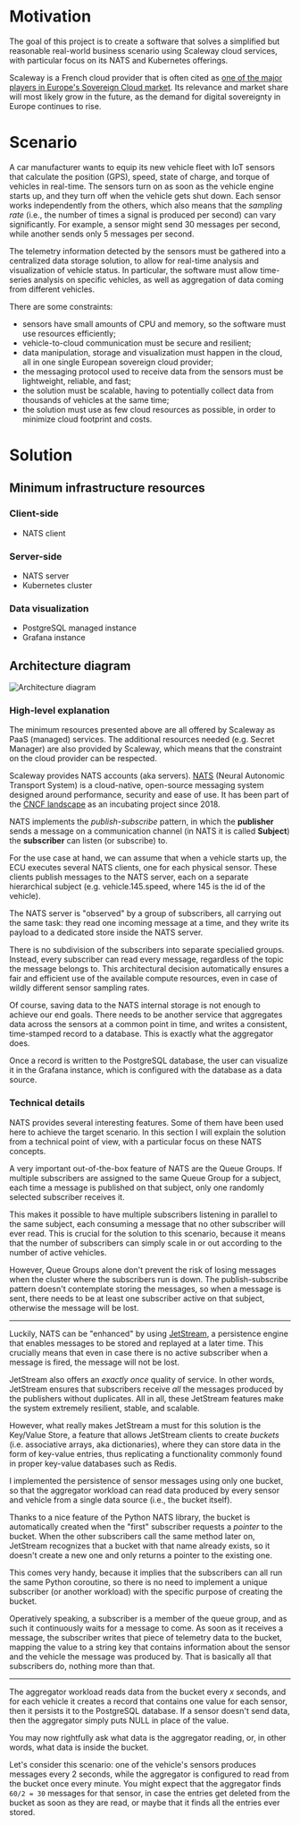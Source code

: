 # Motivation
The goal of this project is to create a software that solves a simplified but reasonable real-world business scenario using Scaleway cloud services, with particular focus on its NATS and Kubernetes offerings. 

Scaleway is a French cloud provider that is often cited as [one of the major players in Europe's Sovereign Cloud market](https://gartsolutions.com/digital-sovereignty-of-europe-choosing-the-eu-cloud-provider/#Top_European_Cloud_Providers_Supporting_Digital_Sovereignty). Its relevance and market share will most likely grow in the future, as the demand for digital sovereignty in Europe continues to rise.

# Scenario
A car manufacturer wants to equip its new vehicle fleet with IoT sensors that calculate the position (GPS), speed, state of charge, and torque of vehicles in real-time. The sensors turn on as soon as the vehicle engine starts up, and they turn off when the vehicle gets shut down. Each sensor works independently from the others, which also means that the *sampling rate* (i.e., the number of times a signal is produced per second) can vary significantly. For example, a sensor might send 30 messages per second, while another sends only 5 messages per second.

The telemetry information detected by the sensors must be gathered into a centralized data storage solution, to allow for real-time analysis and visualization of vehicle status. In particular, the software must allow time-series analysis on specific vehicles, as well as aggregation of data coming from different vehicles.

There are some constraints:

- sensors have small amounts of CPU and memory, so the software must use resources efficiently;
- vehicle-to-cloud communication must be secure and resilient;
- data manipulation, storage and visualization must happen in the cloud, all in one single European sovereign cloud provider;
- the messaging protocol used to receive data from the sensors must be lightweight, reliable, and fast;
- the solution must be scalable, having to potentially collect data from thousands of vehicles at the same time;
- the solution must use as few cloud resources as possible, in order to minimize cloud footprint and costs.

# Solution

## Minimum infrastructure resources

### Client-side
- NATS client

### Server-side
- NATS server
- Kubernetes cluster

### Data visualization
- PostgreSQL managed instance
- Grafana instance

## Architecture diagram
![Architecture diagram](architecture-diagram.png)

### High-level explanation
The minimum resources presented above are all offered by Scaleway as PaaS (managed) services. The additional resources needed (e.g. Secret Manager) are also provided by Scaleway, which means that the constraint on the cloud provider can be respected.

Scaleway provides NATS accounts (aka servers). [NATS](https://github.com/nats-io) (Neural Autonomic Transport System) is a cloud-native, open-source messaging system designed around performance, security and ease of use. It has been part of the [CNCF landscape](https://landscape.cncf.io/) as an incubating project since 2018.

NATS implements the *publish-subscribe* pattern, in which the **publisher** sends a message on a communication channel (in NATS it is called **Subject**) the **subscriber** can listen (or subscribe) to.

For the use case at hand, we can assume that when a vehicle starts up, the ECU executes several NATS clients, one for each physical sensor. These clients publish messages to the NATS server, each on a separate hierarchical subject (e.g. vehicle.145.speed, where 145 is the id of the vehicle).

The NATS server is "observed" by a group of subscribers, all carrying out the same task: they read one incoming message at a time, and they write its payload to a dedicated store inside the NATS server. 

There is no subdivision of the subscribers into separate specialied groups. Instead, every subscriber can read every message, regardless of the topic the message belongs to. This architectural decision automatically ensures a fair and efficient use of the available compute resources, even in case of wildly different sensor sampling rates.

Of course, saving data to the NATS internal storage is not enough to achieve our end goals. There needs to be another service that aggregates data across the sensors at a common point in time, and writes a consistent, time-stamped record to a database. This is exactly what the aggregator does.

Once a record is written to the PostgreSQL database, the user can visualize it in the Grafana instance, which is configured with the database as a data source.

### Technical details
NATS provides several interesting features. Some of them have been used here to achieve the target scenario. In this section I will explain the solution from a technical point of view, with a particular focus on these NATS concepts. 

A very important out-of-the-box feature of NATS are the Queue Groups. If multiple subscribers are assigned to the same Queue Group for a subject, each time a message is published on that subject, only one randomly selected subscriber receives it.

This makes it possible to have multiple subscribers listening in parallel to the same subject, each consuming a message that no other subscriber will ever read. This is crucial for the solution to this scenario, because it means that the number of subscribers can simply scale in or out according to the number of active vehicles.

However, Queue Groups alone don't prevent the risk of losing messages when the cluster where the subscribers run is down. The publish-subscribe pattern doesn't contemplate storing the messages, so when a message is sent, there needs to be at least one subscriber active on that subject, otherwise the message will be lost.

---

Luckily, NATS can be "enhanced" by using [JetStream](https://docs.nats.io/nats-concepts/jetstream), a persistence engine that enables messages to be stored and replayed at a later time. This crucially means that even in case there is no active subscriber when a message is fired, the message will not be lost.

JetStream also offers an *exactly once* quality of service. In other words, JetStream ensures that subscribers receive *all* the messages produced by the publishers without duplicates. All in all, these JetStream features make the system extremely resilient, stable, and scalable.

However, what really makes JetStream a must for this solution is the Key/Value Store, a feature that allows JetStream clients to create *buckets* (i.e. associative arrays, aka dictionaries), where they can store data in the form of key-value entries, thus replicating a functionality commonly found in proper key-value databases such as Redis.

I implemented the persistence of sensor messages using only one bucket, so that the aggregator workload can read data produced by every sensor and vehicle from a single data source (i.e., the bucket itself).

Thanks to a nice feature of the Python NATS library, the bucket is automatically created when the "first" subscriber requests a *pointer* to the bucket. When the other subscribers call the same method later on, JetStream recognizes that a bucket with that name already exists, so it doesn't create a new one and only returns a pointer to the existing one.

This comes very handy, because it implies that the subscribers can all run the same Python coroutine, so there is no need to implement a unique subscriber (or another workload) with the specific purpose of creating the bucket.

Operatively speaking, a subscriber is a member of the queue group, and as such it continuously waits for a message to come. As soon as it receives a message, the subscriber writes that piece of telemetry data to the bucket, mapping the value to a string key that contains information about the sensor and the vehicle the message was produced by. That is basically all that subscribers do, nothing more than that.

---

The aggregator workload reads data from the bucket every *x* seconds, and for each vehicle it creates a record that contains one value for each sensor, then it persists it to the PostgreSQL database. If a sensor doesn't send data, then the aggregator simply puts NULL in place of the value.

You may now rightfully ask what data is the aggregator reading, or, in other words, what data is inside the bucket.

Let's consider this scenario: one of the vehicle's sensors produces messages every 2 seconds, while the aggregator is configured to read from the bucket once every minute. You might expect that the aggregator finds `60/2 = 30` messages for that sensor, in case the entries get deleted from the bucket as soon as they are read, or maybe that it finds all the entries ever stored.
